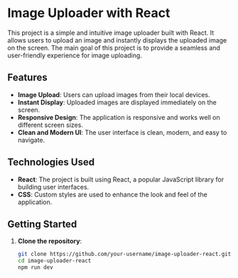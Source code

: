 # Image Uploader with React

This project is a simple and intuitive image uploader built with React. It allows users to upload an image and instantly displays the uploaded image on the screen. The main goal of this project is to provide a seamless and user-friendly experience for image uploading.

## Features

- **Image Upload**: Users can upload images from their local devices.
- **Instant Display**: Uploaded images are displayed immediately on the screen.
- **Responsive Design**: The application is responsive and works well on different screen sizes.
- **Clean and Modern UI**: The user interface is clean, modern, and easy to navigate.

## Technologies Used

- **React**: The project is built using React, a popular JavaScript library for building user interfaces.
- **CSS**: Custom styles are used to enhance the look and feel of the application.

## Getting Started

1. **Clone the repository**:
   ```bash
   git clone https://github.com/your-username/image-uploader-react.git
   cd image-uploader-react
   npm run dev
